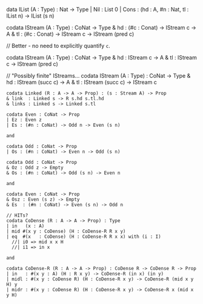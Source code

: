 data IList (A : Type) : Nat -> Type
| Nil  : List 0
| Cons : (hd : A, #n : Nat, tl : IList n) -> IList (s n)

codata IStream (A : Type) : CoNat -> Type
& hd : (#c : Conat) -> IStream c -> A
& tl : (#c : Conat) -> IStream c -> IStream (pred c)

// Better - no need to explicitly quantify `c`.

codata IStream (A : Type) : CoNat -> Type
& hd : IStream c -> A
& tl : IStream c -> IStream (pred c)

// "Possibly finite" IStreams...
codata IStream (A : Type) : CoNat -> Type
& hd : IStream (succ c) -> A
& tl : IStream (succ c) -> IStream c


```
codata Linked (R : A -> A -> Prop) : (s : Stream A) -> Prop
& link  : Linked s -> R s.hd s.tl.hd
& links : Linked s -> Linked s.tl
```

```
codata Even : CoNat -> Prop
| Ez : Even z
| Es : (#n : CoNat) -> Odd n -> Even (s n)

and

codata Odd : CoNat -> Prop
| Os : (#n : CoNat) -> Even n -> Odd (s n)
```

```
codata Odd : CoNat -> Prop
& Oz : Odd z -> Empty
& Os : (#n : CoNat) -> Odd (s n) -> Even n

and

codata Even : CoNat -> Prop
& Osz : Even (s z) -> Empty
& Es  : (#n : CoNat) -> Even (s n) -> Odd n

```

```
// HITs?
codata CoDense (R : A -> A -> Prop) : Type
| in   (x : A)
| mid #(x y : CoDense) (H : CoDense-R R x y)
| eq  #(x   : CoDense) (H : CoDense-R R x x) with (i : I)
  //| i0 => mid x x H
  //| i1 => in x

and

codata CoDense-R (R : A -> A -> Prop) : CoDense R -> CoDense R -> Prop
| in   : #(x y : A) (H : R x y) -> CoDense-R (in x) (in y)
| midl : #(x y : CoDense R) (H : CoDense-R x y) -> CoDense-R (mid x y H) y
| midr : #(x y : CoDense R) (H : CoDense-R x y) -> CoDense-R x (mid x y H)
```
